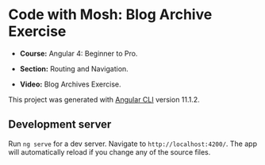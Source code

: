 # Code with Mosh: Blog Archive Exercise


* **Course:** Angular 4: Beginner to Pro.

* **Section:** Routing and Navigation.

* **Video:** Blog Archives Exercise.

This project was generated with [Angular CLI](https://github.com/angular/angular-cli) version 11.1.2.

## Development server

Run `ng serve` for a dev server. Navigate to `http://localhost:4200/`. The app will automatically reload if you change any of the source files.


